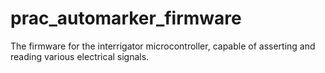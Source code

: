prac_automarker_firmware
========================

The firmware for the interrigator microcontroller, capable of asserting and reading various electrical signals.
